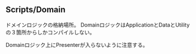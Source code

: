 ## Scripts/Domain
ドメインロジックの格納場所。
DomainロジックはApplicationとDataとUtilityの３箇所からしかコンパイルしない。

Domainロジック上にPresenterが入らないように注意する。